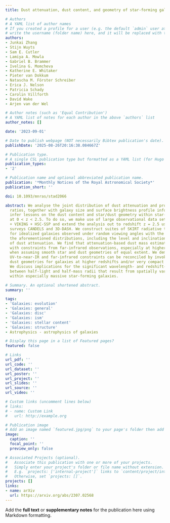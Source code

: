 ```yaml
---
title: Dust attenuation, dust content, and geometry of star-forming galaxies

# Authors
# A YAML list of author names
# If you created a profile for a user (e.g. the default `admin` user at `content/authors/admin/`), 
# write the username (folder name) here, and it will be replaced with their full name and linked to their profile.
authors:
- Junkai Zhang
- Stijn Wuyts
- Sam E. Cutler
- Lamiya A. Mowla
- Gabriel B. Brammer
- Ivelina G. Momcheva
- Katherine E. Whitaker
- Pieter van Dokkum
- Natascha M. Förster Schreiber
- Erica J. Nelson
- Patricia Schady
- Carolin Villforth
- David Wake
- Arjen van der Wel

# Author notes (such as 'Equal Contribution')
# A YAML list of notes for each author in the above `authors` list
author_notes: []

date: '2023-09-01'

# Date to publish webpage (NOT necessarily Bibtex publication's date).
publishDate: '2025-08-26T20:16:38.084667Z'

# Publication type.
# A single CSL publication type but formatted as a YAML list (for Hugo requirements).
publication_types:
- '2'

# Publication name and optional abbreviated publication name.
publication: '*Monthly Notices of the Royal Astronomical Society*'
publication_short: ''

doi: 10.1093/mnras/stad2066

abstract: We analyse the joint distribution of dust attenuation and projected axis
  ratios, together with galaxy size and surface brightness profile information, to
  infer lessons on the dust content and star/dust geometry within star-forming galaxies
  at 0 < z < 2.5. To do so, we make use of large observational data sets from KiDS
  + VIKING + HSC-SSP and extend the analysis out to redshift z = 2.5 using the HST
  surveys CANDELS and 3D-DASH. We construct suites of SKIRT radiative transfer models
  for idealized galaxies observed under random viewing angles with the aim of reproducing
  the aforementioned distributions, including the level and inclination dependence
  of dust attenuation. We find that attenuation-based dust mass estimates are at odds
  with constraints from far-infrared observations, especially at higher redshifts,
  when assuming smooth star and dust geometries of equal extent. We demonstrate that
  UV-to-near-IR and far-infrared constraints can be reconciled by invoking clumpier
  dust geometries for galaxies at higher redshifts and/or very compact dust cores.
  We discuss implications for the significant wavelength- and redshift-dependent differences
  between half-light and half-mass radii that result from spatially varying dust columns
  within especially massive star-forming galaxies.

# Summary. An optional shortened abstract.
summary: ''

tags:
- 'Galaxies: evolution'
- 'Galaxies: general'
- 'Galaxies: disc'
- 'Galaxies: ism'
- 'Galaxies: stellar content'
- 'Galaxies: structure'
- Astrophysics - astrophysics of galaxies

# Display this page in a list of Featured pages?
featured: false

# Links
url_pdf: ''
url_code: ''
url_dataset: ''
url_poster: ''
url_project: ''
url_slides: ''
url_source: ''
url_video: ''

# Custom links (uncomment lines below)
# links:
# - name: Custom Link
#   url: http://example.org

# Publication image
# Add an image named `featured.jpg/png` to your page's folder then add a caption below.
image:
  caption: ''
  focal_point: ''
  preview_only: false

# Associated Projects (optional).
#   Associate this publication with one or more of your projects.
#   Simply enter your project's folder or file name without extension.
#   E.g. `projects: ['internal-project']` links to `content/project/internal-project/index.md`.
#   Otherwise, set `projects: []`.
projects: []
links:
- name: arXiv
  url: https://arxiv.org/abs/2307.02568
---
```


Add the **full text** or **supplementary notes** for the publication here using Markdown formatting.
